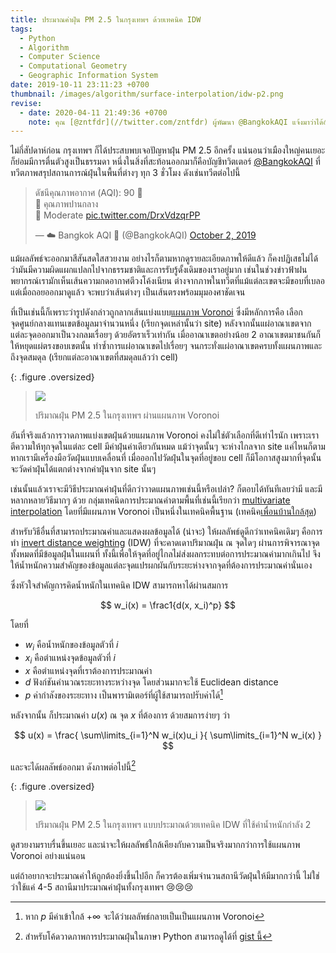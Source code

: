 ```yaml
---
title: ประมาณค่าฝุ่น PM 2.5 ในกรุงเทพฯ ด้วยเทคนิค IDW
tags:
  - Python
  - Algorithm
  - Computer Science
  - Computational Geometry
  - Geographic Information System
date: 2019-10-11 23:11:23 +0700
thumbnail: /images/algorithm/surface-interpolation/idw-p2.png
revise:
  - date: 2020-04-11 21:49:36 +0700
    note: คุณ [@zntfdr](//twitter.com/zntfdr) ผู้พัฒนา @BangkokAQI แจ้งมาว่าได้อัพเดทระบบให้ใช้ IDW ตามคำแนะนำของบทความนี้แล้ว เมื่อ[วันที่ 11 เมษายน](//twitter.com/zntfdr/status/1248810988901552129)ครับ 🎉🎉🎉
---
```


ไม่กี่สัปดาห์ก่อน กรุงเทพฯ ก็ได้ประสบพบเจอปัญหาฝุ่น PM 2.5 อีกครั้ง แน่นอนว่าเมืองใหญ่คนเยอะก็ย่อมมีการตื่นตัวสูงเป็นธรรมดา หนึ่งในสิ่งที่สะท้อนออกมาก็คือบัญชีทวิตเตอร์ [@BangkokAQI][] ที่ทวีตภาพสรุปสถานการณ์ฝุ่นในพื้นที่ต่างๆ ทุก 3 ชั่วโมง ดังเช่นทวีตต่อไปนี้

<blockquote class="twitter-tweet"><p lang="th" dir="ltr">ดัชนีคุณภาพอากาศ (AQI): 90 💛<br>💛 คุณภาพปานกลาง<br>💛 Moderate <a href="https://t.co/DrxVdzqrPP">pic.twitter.com/DrxVdzqrPP</a></p>&mdash; ☁️ Bangkok AQI 🔶 (@BangkokAQI) <a href="https://twitter.com/BangkokAQI/status/1179396927433170948?ref_src=twsrc%5Etfw">October 2, 2019</a></blockquote> <script async src="https://platform.twitter.com/widgets.js" charset="utf-8"></script>

แม้ผลลัพธ์จะออกมาสีสันสดใสสวยงาม อย่างไรก็ตามหากดูรายละเอียดภาพให้ดีแล้ว ก็คงปฏิเสธไม่ได้ว่ามันมีความผิดแผกแปลกไปจากธรรมชาติและการรับรู้ดั้งเดิมของเราอยู่มาก เช่นในช่วงข่าวฟ้าฝนพยากรณ์เรามักเห็นเส้นความกดอากาศตีวงโค้งเนียน ต่างจากภาพในทวีตที่แม้แต่ละเขตจะมีขอบที่เบลอ แต่เมื่อถอยออกมาดูแล้ว จะพบว่าเส้นต่างๆ เป็นเส้นตรงพร้อมมุมองศาชัดเจน

ที่เป็นเช่นนี้ก็เพราะว่ารูปดังกล่าวถูกลากเส้นแบ่งแบบ[แผนภาพ Voronoi][voronoi] ซึ่งมีหลักการคือ เลือกจุดศูนย์กลางแทนเขตข้อมูลมาจำนวนหนึ่ง (เรียกจุดเหล่านั้นว่า site) หลังจากนั้นแผ่อาณาเขตจากแต่ละจุดออกมาเป็นวงกลมเรื่อยๆ ด้วยอัตราเร็วเท่ากัน เมื่ออาณาเขตอย่างน้อย 2 อาณาเขตมาชนกันก็ให้หยุดแผ่ตรงขอบเขตนั้น ทำซ้ำการแผ่อาณาเขตไปเรื่อยๆ จนกระทั่งแผ่อาณาเขตครบทั้งแผนภาพและถึงจุดสมดุล (เรียกแต่ละอาณาเขตที่สมดุลแล้วว่า cell)

{: .figure .oversized}
> ![](/images/algorithm/surface-interpolation/voronoi.png)
>
> ปริมาณฝุ่น PM 2.5 ในกรุงเทพฯ ผ่านแผนภาพ Voronoi

อันที่จริงแล้วการวาดภาพแบ่งเขตฝุ่นด้วยแผนภาพ Voronoi คงไม่ใช่ตัวเลือกที่ดีเท่าไรนัก เพราะเราตีความให้ทุกจุดในแต่ละ cell มีค่าฝุ่นค่าเดียวกันหมด แม้ว่าจุดนั้นๆ จะห่างไกลจาก site แค่ไหนก็ตาม หากเรามีเครื่องมือวัดฝุ่นแบบเคลื่อนที่ เมื่อออกไปวัดฝุ่นในจุดที่อยู่ขอบ cell ก็มีโอกาสสูงมากที่จุดนั้นจะวัดค่าฝุ่นได้แตกต่างจากค่าฝุ่นจาก site นั้นๆ

เช่นนั้นแล้วเราจะมีวิธีประมาณค่าฝุ่นที่ดีกว่าวาดแผนภาพเช่นนี้หรือเปล่า? ก็ตอบได้ทันทีเลยว่ามี และมีหลากหลายวิธีมากๆ ด้วย กลุ่มเทคนิดการประมาณค่าตามพื้นที่เช่นนี้เรียกว่า [multivariate interpolation][] โดยที่มีแผนภาพ Voronoi เป็นหนึ่งในเทคนิคพื้นฐาน (เทคนิค[เพื่อนบ้านใกล้สุด][nearest-neighbor])

สำหรับวิธีอื่นที่สามารถประมาณค่าและแสดงผลข้อมูลได้ (น่าจะ) ให้ผลลัพธ์ดูดีกว่าเทคนิคเดิมๆ คือการทำ [invert distance weighting][idw] (IDW) ที่จะคาดเดาปริมาณฝุ่น ณ จุดใดๆ ผ่านการพิจารณาจุดทั้งหมดที่มีข้อมูลฝุ่นในแผนที่ ทั้งนี้เพื่อให้จุดที่อยู่ไกลไม่ส่งผลกระทบต่อการประมาณค่ามากเกินไป จึงให้น้ำหนักความสำคัญของข้อมูลแต่ละจุดแปรผกผันกับระยะห่างจากจุดที่ต้องการประมาณค่านั่นเอง

ซึ่งหัวใจสำคัญการคิดน้ำหนักในเทคนิค IDW สามารถหาได้ผ่านสมการ

$$
w_i(x) = \frac1{d(x, x_i)^p}
$$

โดยที่

- $w_i$ คือน้ำหนักของข้อมูลตัวที่ $i$
- $x_i$ คือตำแหน่งจุดข้อมูลตัวที่ $i$
- $x$ คือตำแหน่งจุดที่เราต้องการประมาณค่า
- $d$ ฟังก์ชันคำนวณระยะทางระหว่างจุด โดยส่วนมากจะใช้ Euclidean distance
- $p$ ค่ากำลังของระยะทาง เป็นพารามิเตอร์ที่ผู้ใช้สามารถปรับค่าได้[^1]

หลังจากนั้น ก็ประมาณค่า $u(x)$ ณ จุด $x$ ที่ต้องการ ด้วยสมการง่ายๆ ว่า

$$
u(x) = \frac{ \sum\limits_{i=1}^N w_i(x)u_i }{ \sum\limits_{i=1}^N w_i(x) }
$$

และจะได้ผลลัพธ์ออกมา ดังภาพต่อไปนี้[^2]

{: .figure .oversized}
> ![](/images/algorithm/surface-interpolation/idw-p2.png)
>
> ปริมาณฝุ่น PM 2.5 ในกรุงเทพฯ แบบประมาณด้วยเทคนิค IDW ที่ใช้ค่าน้ำหนักกำลัง 2

ดูสวยงามราบรื่นขึ้นเยอะ และน่าจะให้ผลลัพธ์ใกล้เคียงกับความเป็นจริงมากกว่าการใช้แผนภาพ Voronoi อย่างแน่นอน

แต่ถ้าอยากจะประมาณค่าให้ถูกต้องยิ่งขึ้นไปอีก ก็ควรต้องเพิ่มจำนวนสถานีวัดฝุ่นให้มีมากกว่านี้ ไม่ใช่ว่าใช้แค่ 4-5 สถานีมาประมาณค่าฝุ่นทั้งกรุงเทพฯ 😢😢😢


[^1]: หาก $p$ มีค่าเข้าใกล้ $+\infty$ จะได้ว่าผลลัพธ์กลายเป็นเป็นแผนภาพ Voronoi
[^2]: สำหรับโค้ดวาดภาพการประมาณฝุ่นในภาษา Python สามารถดูได้ที่ [gist นี้][gist idw]


[@BangkokAQI]: //twitter.com/BangkokAQI

[voronoi]: //en.wikipedia.org/wiki/Voronoi_diagram(http://en.wikipedia.org/wiki/Voronoi_diagram)
[multivariate interpolation]: //en.wikipedia.org/wiki/Multivariate_interpolation(http://en.wikipedia.org/wiki/Multivariate_interpolation)
[nearest-neighbor]: //en.wikipedia.org/wiki/Nearest-neighbor_interpolation
[idw]: //en.wikipedia.org/wiki/Inverse_distance_weighting(http://en.wikipedia.org/wiki/Inverse_distance_weighting)

[gist idw]: //gist.github.com/neizod/031b5ced9c567e25c007d902e05cc538
